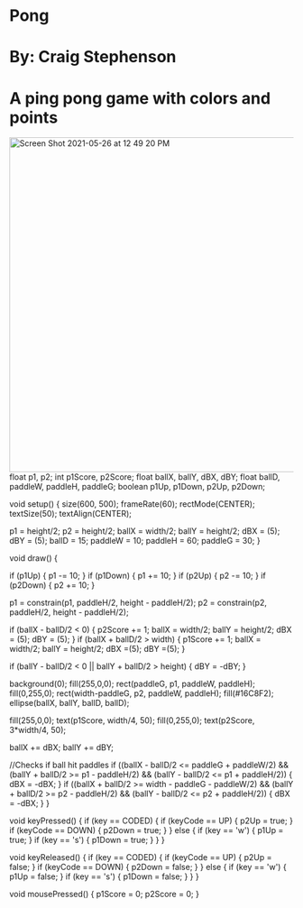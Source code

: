 # Pong
# By: Craig Stephenson
# A ping pong game with colors and points
<img width="594" alt="Screen Shot 2021-05-26 at 12 49 20 PM" src="https://user-images.githubusercontent.com/70344786/119715414-378b3400-be21-11eb-9ca3-1d7285063bc3.png">
 float p1, p2;
int p1Score, p2Score;
float ballX, ballY, dBX, dBY;
float ballD, paddleW, paddleH, paddleG;
boolean p1Up, p1Down, p2Up, p2Down;


void setup() {
  size(600, 500);
  frameRate(60);
  rectMode(CENTER); 
  textSize(50);
  textAlign(CENTER);
  

  p1 = height/2;
  p2 = height/2;
  ballX = width/2;
  ballY = height/2;
  dBX = (5);
  dBY = (5);
  ballD = 15;
  paddleW = 10;
  paddleH = 60;
  paddleG = 30;
}

void draw() {
 
  
  if (p1Up) {
    p1 -= 10;
  }
  if (p1Down) {
    p1 += 10;
  }
  if (p2Up) {
    p2 -= 10;
  }
  if (p2Down) {
    p2 += 10;
  }


  
  p1 = constrain(p1, paddleH/2, height - paddleH/2);
  p2 = constrain(p2, paddleH/2, height - paddleH/2);

  
  if (ballX - ballD/2 < 0) {
    p2Score += 1;
    ballX = width/2;
    ballY = height/2;
    dBX = (5);
    dBY = (5);
  }
  if (ballX + ballD/2 > width) {
    p1Score += 1;
    ballX = width/2;
    ballY = height/2;
    dBX =(5);
    dBY =(5);
  }

  if (ballY - ballD/2 < 0 || ballY + ballD/2 > height) {
    dBY = -dBY;
  }

  
  background(0);
  fill(255,0,0);
  rect(paddleG, p1, paddleW, paddleH);
  fill(0,255,0);
  rect(width-paddleG, p2, paddleW, paddleH);
  fill(#16C8F2);
  ellipse(ballX, ballY, ballD, ballD);

  fill(255,0,0);
  text(p1Score, width/4, 50);
  fill(0,255,0);
  text(p2Score, 3*width/4, 50);

  
  ballX += dBX;
  ballY += dBY;

  //Checks if ball hit paddles
  if ((ballX - ballD/2 <= paddleG + paddleW/2) && (ballY + ballD/2 >= p1 - paddleH/2) && (ballY - ballD/2 <= p1 + paddleH/2)) {
    dBX = -dBX;
  }
  if ((ballX + ballD/2 >= width - paddleG - paddleW/2) && (ballY + ballD/2 >= p2 - paddleH/2) && (ballY - ballD/2 <= p2 + paddleH/2)) {
    dBX = -dBX;
  }
}

void keyPressed() {
  if (key == CODED) {
    if (keyCode == UP) {
      p2Up = true;
    }
    if (keyCode == DOWN) {
      p2Down = true;
    }
  } else {
    if (key == 'w') {
      p1Up = true;
    }
    if (key == 's') {
      p1Down = true;
    }
  }
}

void keyReleased() {
  if (key == CODED) {
    if (keyCode == UP) {
      p2Up = false;
    }
    if (keyCode == DOWN) {
      p2Down = false;
    }
  } else {
    if (key == 'w') {
      p1Up = false;
    }
    if (key == 's') {
      p1Down = false;
    }
  }
}

void mousePressed() {
  p1Score = 0;
  p2Score = 0;
  }
    
